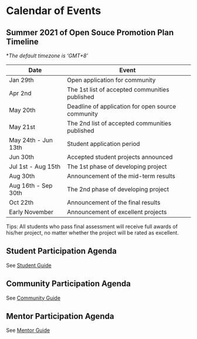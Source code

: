 # Calendar of Events

## Summer 2021 of Open Souce Promotion Plan Timeline

 **The default timezone is ‘GMT+8’*

| Date                  | Event                                                            |
| --------------------- | ----------------------------------------------------------------- |
| Jan 29th              | Open application for community                     |
| Apr 2nd               | The 1st list of accepted communities published  |
| May 20th              | Deadline of application for open source community                 |
| May 21st               | The 2nd list of accepted communities published |
| May 24th - Jun 13th   | Student application period                                        |
| Jun 30th              | Accepted student projects announced                      |
| Jul 1st - Aug 15th    | The 1st phase of developing project                             |
| Aug 30th              | Announcement of the mid-term results       |
| Aug 16th - Sep 30th   | The 2nd phase of developing project                            |
| Oct 22th              | Announcement of the final results            |
| Early November        | Announcement of excellent projects                                |

Tips: All students who pass final assessment will receive full awards of his/her project, no matter whether the project will be rated as excellent.

## Student Participation Agenda

See [Student Guide](student.md)

## Community Participation Agenda

See [Community Guide](community.md)

## Mentor Participation Agenda

See [Mentor Guide](mentor.md)
